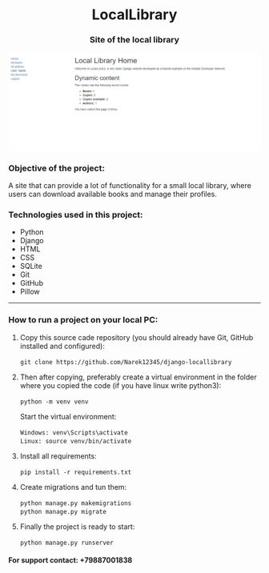 <h1 align="center">LocalLibrary</h1>

<h3 align="center">Site of the local library</h3>

<img alt="Screenshot of the home page" src="https://github.com/Narek12345/django-locallibrary/blob/main/project_images_for_github/screenshot_of_the_home_page.png">

<h3>Objective of the project:</h3>
<p>A site that can provide a lot of functionality for a small local library, where users can download available books and manage their profiles.</p>

<h3>Technologies used in this project:</h3>
<ul>
  <li>Python</li>
  <li>Django</li>
  <li>HTML</li>
  <li>CSS</li>
  <li>SQLite</li>
  <li>Git</li>
  <li>GitHub</li>
  <li>Pillow</li>
</ul>

***

<h3>How to run a project on your local PC:</h3>
<ol>
  <li>
    <p>Copy this source cade repository (you should already have Git, GitHub installed and configured):</p>
    <code>git clone https://github.com/Narek12345/django-locallibrary</code>
  </li>
  
  
  <li>
    <p>Then after copying, preferably create a virtual environment in the folder where you copied the code (if you have linux write python3):</p>
    <code>python -m venv venv</code>
    <p>Start the virtual environment:</p>
    <code>Windows: venv\Scripts\activate</code>
    <br>
    <code>Linux: source venv/bin/activate</code>
  </li>
  
  <li>
    <p>Install all requirements:</p>
    <code>pip install -r requirements.txt</code>
  </li>
  
  <li>
    <p>Create migrations and tun them:</p>
    <code>python manage.py makemigrations</code>
    <br>
    <code>python manage.py migrate</code>
  </li>
  
  <li>
    <p>Finally the project is ready to start:</p>
    <code>python manage.py runserver</code>
  </li>
</ol>

<h4>For support contact: +79887001838</h4>





























